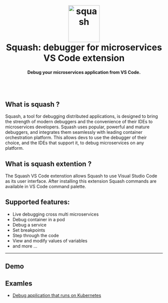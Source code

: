 

<h1 align="center">
    <img src="https://i.imgur.com/pRMwGOj.png" alt="squash" width="100" height="118">
  <br>
 Squash: debugger for microservices
 <br>
  VS Code extension
</h1>


<h4 align="center">Debug your microservices application from VS Code.</h4>
<BR><BR>

## What is squash ?
Squash, a tool for debugging distributed applications, is designed to bring the strength of modern debuggers and the convenience of their IDEs to microservices developers. Squash uses popular, powerful and mature debuggers, and integrates them seamlessly with leading container orchestration platform. This allows devs to use the debugger of their choice, and the IDEs that support it, to debug microservices on any platform.

## What is squash extention ?
The Squash VS Code extenstion allows Squash to use Visual Studio Code as its user interface. 
After installing this extension Squash commands are available in VS Code command palette. 

## Supported features:
* Live debugging cross multi microservices
* Debug container in a pod
* Debug a service
* Set breakpoints
* Step through the code
* View and modify values of variables
* and more ...

***

## Demo

## Examles
* [Debug application that runs on Kubernetes](docs/example-app-kubernetes.md)
